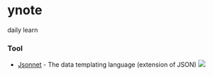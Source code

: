 # ynote
daily learn


### Tool
- [Jsonnet](https://jsonnet.org/) - The data templating language (extension of JSON)
![](https://jsonnet.org/img/venn.svg)
